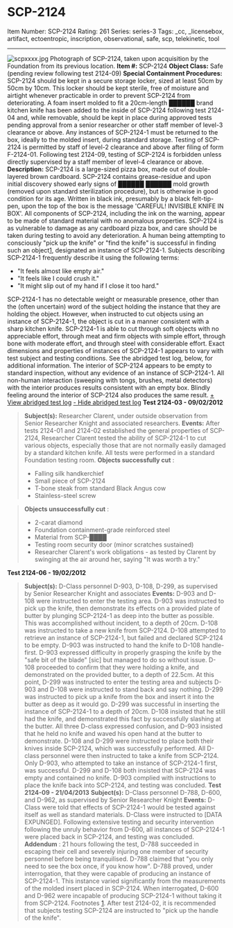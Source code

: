 # SCP-2124
Item Number: SCP-2124
Rating: 261
Series: series-3
Tags: _cc, _licensebox, artifact, ectoentropic, inscription, observational, safe, scp, telekinetic, tool

---

![scpxxxx.jpg](https://scp-wiki.wdfiles.com/local--files/scp-2124/scpxxxx.jpg)
Photograph of SCP-2124, taken upon acquisition by the Foundation from its previous location.
**Item #:** SCP-2124
**Object Class:** Safe (pending review following test 2124-09)
**Special Containment Procedures:** SCP-2124 should be kept in a secure storage locker, sized at least 50cm by 50cm by 10cm. This locker should be kept sterile, free of moisture and airtight whenever practicable in order to prevent SCP-2124 from deteriorating.
A foam insert molded to fit a 20cm-length ██████ brand kitchen knife has been added to the inside of SCP-2124 following test 2124-04 and, while removable, should be kept in place during approved tests pending approval from a senior researcher or other staff member of level-3 clearance or above. Any instances of SCP-2124-1 must be returned to the box, ideally to the molded insert, during standard storage.
Testing of SCP-2124 is permitted by staff of level-2 clearance and above after filing of form F-2124-01. Following test 2124-09, testing of SCP-2124 is forbidden unless directly supervised by a staff member of level-4 clearance or above.
**Description:** SCP-2124 is a large-sized pizza box, made out of double-layered brown cardboard. SCP-2124 contains grease-residue and upon initial discovery showed early signs of ██████ ██████ mold growth (removed upon standard sterilization procedure), but is otherwise in good condition for its age. Written in black ink, presumably by a black felt-tip-pen, upon the top of the box is the message 'CAREFUL! INVISIBLE KNIFE IN BOX'.
All components of SCP-2124, including the ink on the warning, appear to be made of standard material with no anomalous properties. SCP-2124 is as vulnerable to damage as any cardboard pizza box, and care should be taken during testing to avoid any deterioration.
A human being attempting to consciously "pick up the knife" or "find the knife" is successful in finding such an object[1](javascript:;), designated an instance of SCP-2124-1. Subjects describing SCP-2124-1 frequently describe it using the following terms:
  * "It feels almost like empty air."
  * "It feels like I could crush it."
  * "It might slip out of my hand if I close it too hard."

SCP-2124-1 has no detectable weight or measurable presence, other than the (often uncertain) word of the subject holding the instance that they are holding the object. However, when instructed to cut objects using an instance of SCP-2124-1, the object is cut in a manner consistent with a sharp kitchen knife. SCP-2124-1 is able to cut through soft objects with no appreciable effort, through meat and firm objects with simple effort, through bone with moderate effort, and through steel with considerable effort.
Exact dimensions and properties of instances of SCP-2124-1 appears to vary with test subject and testing conditions. See the abridged test log, below, for additional information.
The interior of SCP-2124 appears to be empty to standard inspection, without any evidence of an instance of SCP-2124-1. All non-human interaction (sweeping with tongs, brushes, metal detectors) with the interior produces results consistent with an empty box. Blindly feeling around the interior of SCP-2124 also produces the same result.
[\+ View abridged test log](javascript:;)
[\- Hide abridged test log](javascript:;)
**Test 2124-03 - 09/02/2012**
> **Subject(s):** Researcher Clarent, under outside observation from Senior Researcher Knight and associated researchers.
> **Events:** After tests 2124-01 and 2124-02 established the general properties of SCP-2124, Researcher Clarent tested the ability of SCP-2124-1 to cut various objects, especially those that are not normally easily damaged by a standard kitchen knife. All tests were performed in a standard Foundation testing room.
> **Objects successfully cut** :
>   * Falling silk handkerchief
>   * Small piece of SCP-2124
>   * T-bone steak from standard Black Angus cow
>   * Stainless-steel screw
> 

> **Objects unsuccessfully cut** :
>   * 2-carat diamond
>   * Foundation containment-grade reinforced steel
>   * Material from SCP-████
>   * Testing room security door (minor scratches sustained)
>   * Researcher Clarent's work obligations - as tested by Clarent by swinging at the air around her, saying "It was worth a try."
> 

**Test 2124-06 - 19/02/2012**
> **Subject(s):** D-Class personnel D-903, D-108, D-299, as supervised by Senior Researcher Knight and associates
> **Events:** D-903 and D-108 were instructed to enter the testing area. D-903 was instructed to pick up the knife, then demonstrate its effects on a provided plate of butter by plunging SCP-2124-1 as deep into the butter as possible. This was accomplished without incident, to a depth of 20cm.
> D-108 was instructed to take a new knife from SCP-2124. D-108 attempted to retrieve an instance of SCP-2124-1, but failed and declared SCP-2124 to be empty.
> D-903 was instructed to hand the knife to D-108 handle-first. D-903 expressed difficulty in properly grasping the knife by the "safe bit of the blade" [sic] but managed to do so without issue. D-108 proceeded to confirm that they were holding a knife, and demonstrated on the provided butter, to a depth of 22.5cm.
> At this point, D-299 was instructed to enter the testing area and subjects D-903 and D-108 were instructed to stand back and say nothing.
> D-299 was instructed to pick up a knife from the box and insert it into the butter as deep as it would go. D-299 was successful in inserting the instance of SCP-2124-1 to a depth of 20cm.
> D-108 insisted that he still had the knife, and demonstrated this fact by successfully slashing at the butter. All three D-class expressed confusion, and D-903 insisted that he held no knife and waved his open hand at the butter to demonstrate.
> D-108 and D-299 were instructed to place both their knives inside SCP-2124, which was successfully performed. All D-class personnel were then instructed to take a knife from SCP-2124. Only D-903, who attempted to take an instance of SCP-2124-1 first, was successful. D-299 and D-108 both insisted that SCP-2124 was empty and contained no knife.
> D-903 complied with instructions to place the knife back into SCP-2124, and testing was concluded.
**Test 2124-09 - 21/04/2013**
> **Subject(s):** D-Class personnel D-788, D-600, and D-962, as supervised by Senior Researcher Knight
> **Events:** D-Class were told that effects of SCP-2124-1 would be tested against itself as well as standard materials. D-Class were instructed to [DATA EXPUNGED].
> Following extensive testing and security intervention following the unruly behavior from D-600, all instances of SCP-2124-1 were placed back in SCP-2124, and testing was concluded.
> **Addendum** : 21 hours following the test, D-788 succeeded in escaping their cell and severely injuring one member of security personnel before being tranquilised. D-788 claimed that "you only need to see the box once, if you know how". D-788 proved, under interrogation, that they were capable of producing an instance of SCP-2124-1. This instance varied significantly from the measurements of the molded insert placed in SCP-2124.
> When interrogated, D-600 and D-962 were incapable of producing SCP-2124-1 without taking it from SCP-2124.
Footnotes
[1](javascript:;). After test 2124-02, it is recommended that subjects testing SCP-2124 are instructed to "pick up the handle of the knife".